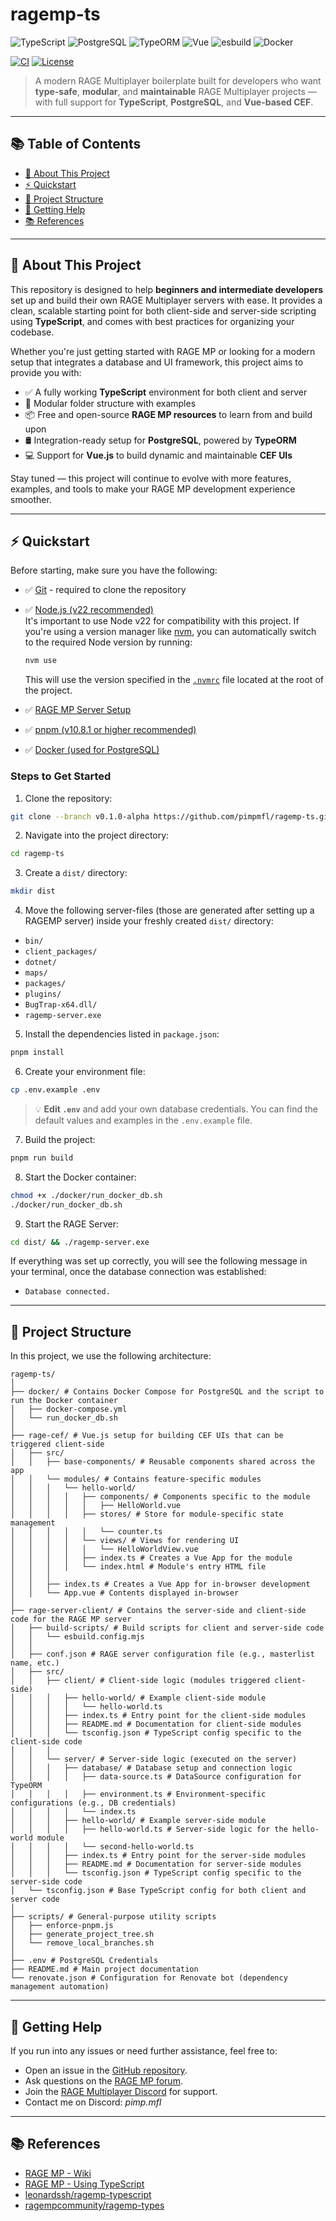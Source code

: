 # ragemp-ts

![TypeScript](https://img.shields.io/badge/TypeScript-3178C6?style=for-the-badge&logo=typescript&logoColor=white)
![PostgreSQL](https://img.shields.io/badge/PostgreSQL-4169E1?style=for-the-badge&logo=postgresql&logoColor=white)
![TypeORM](https://img.shields.io/badge/TypeORM-0066FF?style=for-the-badge&logo=typeorm&logoColor=white)
![Vue](https://img.shields.io/badge/Vue-35495E?style=for-the-badge&logo=vue.js&logoColor=4FC08D)
![esbuild](https://img.shields.io/badge/esbuild-ffcf00?style=for-the-badge&logo=esbuild&logoColor=black)
![Docker](https://img.shields.io/badge/Docker-2496ED?style=for-the-badge&logo=docker&logoColor=white)

[![CI](https://github.com/pimpmfl/ragemp-ts/actions/workflows/ci.yml/badge.svg)](https://github.com/pimpmfl/ragemp-ts/actions/workflows/ci.yml)
[![License](https://img.shields.io/badge/license-MIT-blue.svg)](https://github.com/pimpmfl/ragemp-ts/blob/main/LICENSE)

> A modern RAGE Multiplayer boilerplate built for developers who want **type-safe**, **modular**, and **maintainable** RAGE Multiplayer projects — with full support for **TypeScript**, **PostgreSQL**, and **Vue-based CEF**.

---

## 📚 Table of Contents

- [🎯 About This Project](#-about-this-project)
- [⚡ Quickstart](#-quickstart)
- [🧱 Project Structure](#-project-structure)
- [🤔 Getting Help](#-getting-help)
- [📚 References](#references)

---

## 🎯 About This Project

This repository is designed to help **beginners and intermediate developers** set up and build their own RAGE Multiplayer servers with ease. It provides a clean, scalable starting point for both client-side and server-side scripting using **TypeScript**, and comes with best practices for organizing your codebase.

Whether you're just getting started with RAGE MP or looking for a modern setup that integrates a database and UI framework, this project aims to provide you with:

- ✅ A fully working **TypeScript** environment for both client and server
- 🧩 Modular folder structure with examples
- 📦 Free and open-source **RAGE MP resources** to learn from and build upon
- 🛢️ Integration-ready setup for **PostgreSQL**, powered by **TypeORM**
- 💻 Support for **Vue.js** to build dynamic and maintainable **CEF UIs**

Stay tuned — this project will continue to evolve with more features, examples, and tools to make your RAGE MP development experience smoother.

---

## ⚡ Quickstart

Before starting, make sure you have the following:

- ✅ [Git](https://git-scm.com/downloads) - required to clone the repository
- ✅ [Node.js (v22 recommended)](https://nodejs.org/en)  
  It's important to use Node v22 for compatibility with this project. If you're using a version manager like [nvm](https://github.com/nvm-sh/nvm), you can automatically switch to the required Node version by running:

  ```bash
  nvm use
  ```

  This will use the version specified in the [`.nvmrc`](https://github.com/pimpmfl/ragemp-ts/blob/main/.nvmrc) file located at the root of the project.

- ✅ [RAGE MP Server Setup](https://wiki.rage.mp/wiki/Getting_Started_with_Server)
- ✅ [pnpm (v10.8.1 or higher recommended)](https://pnpm.io/installation)
- ✅ [Docker (used for PostgreSQL)](https://www.docker.com/products/docker-desktop/)

### Steps to Get Started

1. Clone the repository:

```bash
git clone --branch v0.1.0-alpha https://github.com/pimpmfl/ragemp-ts.git
```

2. Navigate into the project directory:

```bash
cd ragemp-ts
```

3. Create a `dist/` directory:

```bash
mkdir dist
```

4. Move the following server-files (those are generated after setting up a RAGEMP server) inside your freshly created `dist/` directory:

- `bin/`
- `client_packages/`
- `dotnet/`
- `maps/`
- `packages/`
- `plugins/`
- `BugTrap-x64.dll/`
- `ragemp-server.exe`

5. Install the dependencies listed in `package.json`:

```bash
pnpm install
```

6. Create your environment file:

```bash
cp .env.example .env
```

> 💡 **Edit `.env`** and add your own database credentials. You can find the default values and examples in the `.env.example` file.

7. Build the project:

```bash
pnpm run build
```

8. Start the Docker container:

```bash
chmod +x ./docker/run_docker_db.sh
./docker/run_docker_db.sh
```

9. Start the RAGE Server:

```bash
cd dist/ && ./ragemp-server.exe
```

If everything was set up correctly, you will see the following message in your terminal, once the database connection was established:

- `Database connected.`

---

## 🧱 Project Structure

In this project, we use the following architecture:

```
ragemp-ts/
│
├── docker/ # Contains Docker Compose for PostgreSQL and the script to run the Docker container
│   ├── docker-compose.yml
│   └── run_docker_db.sh
│
├── rage-cef/ # Vue.js setup for building CEF UIs that can be triggered client-side
│   ├── src/
│   │   ├── base-components/ # Reusable components shared across the app
│   │   └── modules/ # Contains feature-specific modules
│   │   │   └── hello-world/
│   │   │   │   ├── components/ # Components specific to the module
│   │   │   │   │   ├── HelloWorld.vue
│   │   │   │   ├── stores/ # Store for module-specific state management
│   │   │   │   │   └── counter.ts
│   │   │   │   └── views/ # Views for rendering UI
│   │   │   │   │   └── HelloWorldView.vue
│   │   │   │   ├── index.ts # Creates a Vue App for the module
│   │   │   │   └── index.html # Module's entry HTML file
│   │   │
│   │   ├── index.ts # Creates a Vue App for in-browser development
│   │   └── App.vue # Contents displayed in-browser
│
├── rage-server-client/ # Contains the server-side and client-side code for the RAGE MP server
│   ├── build-scripts/ # Build scripts for client and server-side code
│   │   └── esbuild.config.mjs
│   │
│   ├── conf.json # RAGE server configuration file (e.g., masterlist name, etc.)
│   ├── src/
│   │   ├── client/ # Client-side logic (modules triggered client-side)
│   │   │   ├── hello-world/ # Example client-side module
│   │   │   │   └── hello-world.ts
│   │   │   ├── index.ts # Entry point for the client-side modules
│   │   │   ├── README.md # Documentation for client-side modules
│   │   │   └── tsconfig.json # TypeScript config specific to the client-side code
│   │   │
│   │   └── server/ # Server-side logic (executed on the server)
│   │   │   ├── database/ # Database setup and connection logic
│   │   │   │   ├── data-source.ts # DataSource configuration for TypeORM
│   │   │   │   ├── environment.ts # Environment-specific configurations (e.g., DB credentials)
│   │   │   │   └── index.ts
│   │   │   ├── hello-world/ # Example server-side module
│   │   │   │   ├── hello-world.ts # Server-side logic for the hello-world module
│   │   │   │   └── second-hello-world.ts
│   │   │   ├── index.ts # Entry point for the server-side modules
│   │   │   ├── README.md # Documentation for server-side modules
│   │   │   └── tsconfig.json # TypeScript config specific to the server-side code
│   └── tsconfig.json # Base TypeScript config for both client and server code
│
├── scripts/ # General-purpose utility scripts
│   ├── enforce-pnpm.js
│   ├── generate_project_tree.sh
│   └── remove_local_branches.sh
│
├── .env # PostgreSQL Credentials
├── README.md # Main project documentation
└── renovate.json # Configuration for Renovate bot (dependency management automation)
```

---

## 🤔 Getting Help

If you run into any issues or need further assistance, feel free to:

- Open an issue in the [GitHub repository](https://github.com/pimpmfl/ragemp-ts/issues).
- Ask questions on the [RAGE MP forum](https://rage.mp/forums/).
- Join the [RAGE Multiplayer Discord](https://discord.gg/jPEuhky77Y) for support.
- Contact me on Discord: _pimp.mfl_

---

## 📚 References

- [RAGE MP - Wiki](https://wiki.rage.mp/wiki/Main_Page)
- [RAGE MP - Using TypeScript](https://wiki.rage.mp/wiki/Using_Typescript)
- [leonardssh/ragemp-typescript](https://github.com/leonardssh/ragemp-typescript)
- [ragempcommunity/ragemp-types](https://github.com/ragempcommunity/ragemp-types)
